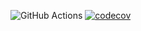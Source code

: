 ![GitHub Actions](https://github.com/nicholsss/ohtu-2020-viikko1/workflows/Java%20CI%20with%20Gradle/badge.svg)
[![codecov](https://codecov.io/gh/nicholsss/ohtu-2020-viikko1/branch/main/graph/badge.svg?token=ITMY5U68H0)](undefined)
